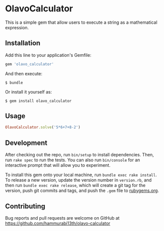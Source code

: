 # OlavoCalculator

This is a simple gem that allow users to execute a string as a mathematical expression.

## Installation

Add this line to your application's Gemfile:

```ruby
gem 'olavo_calculator'
```

And then execute:

    $ bundle

Or install it yourself as:

    $ gem install olavo_calculator

## Usage

```ruby
OlavoCalculator.solve('5*6+7+8-2')
```

## Development

After checking out the repo, run `bin/setup` to install dependencies. Then, run `rake spec` to run the tests. You can also run `bin/console` for an interactive prompt that will allow you to experiment.

To install this gem onto your local machine, run `bundle exec rake install`. To release a new version, update the version number in `version.rb`, and then run `bundle exec rake release`, which will create a git tag for the version, push git commits and tags, and push the `.gem` file to [rubygems.org](https://rubygems.org).

## Contributing

Bug reports and pull requests are welcome on GitHub at https://github.com/hammurabi13th/olavo-calculator
